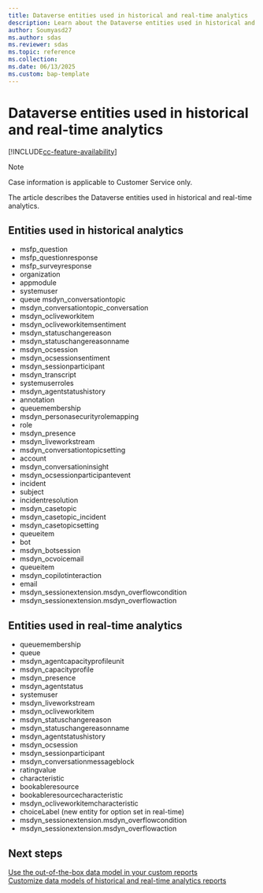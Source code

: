 ```yaml
---
title: Dataverse entities used in historical and real-time analytics 
description: Learn about the Dataverse entities used in historical and real-time analytics.
author: Soumyasd27
ms.author: sdas
ms.reviewer: sdas
ms.topic: reference
ms.collection: 
ms.date: 06/13/2025
ms.custom: bap-template
---
```


# Dataverse entities used in historical and real-time analytics

[!INCLUDE[cc-feature-availability](../../includes/cc-feature-availability.md)]

> [!Note]
> Case information is applicable to Customer Service only.

The article describes the Dataverse entities used in historical and real-time analytics.

## Entities used in historical analytics

- msfp_question
- msfp_questionresponse
- msfp_surveyresponse
- organization
- appmodule
- systemuser
- queue msdyn_conversationtopic
- msdyn_conversationtopic_conversation
- msdyn_ocliveworkitem
- msdyn_ocliveworkitemsentiment
- msdyn_statuschangereason
- msdyn_statuschangereasonname
- msdyn_ocsession
- msdyn_ocsessionsentiment
- msdyn_sessionparticipant
- msdyn_transcript
- systemuserroles
- msdyn_agentstatushistory
- annotation
- queuemembership
- msdyn_personasecurityrolemapping
- role
- msdyn_presence
- msdyn_liveworkstream
- msdyn_conversationtopicsetting
- account
- msdyn_conversationinsight
- msdyn_ocsessionparticipantevent
- incident
- subject
- incidentresolution
- msdyn_casetopic
- msdyn_casetopic_incident
- msdyn_casetopicsetting
- queueitem
- bot
- msdyn_botsession
- msdyn_ocvoicemail
- queueitem
- msdyn_copilotinteraction
- email
- msdyn_sessionextension.msdyn_overflowcondition
- msdyn_sessionextension.msdyn_overflowaction 

## Entities used in real-time analytics

- queuemembership
- queue
- msdyn_agentcapacityprofileunit
- msdyn_capacityprofile
- msdyn_presence
- msdyn_agentstatus
- systemuser
- msdyn_liveworkstream
- msdyn_ocliveworkitem
- msdyn_statuschangereason
- msdyn_statuschangereasonname
- msdyn_agentstatushistory
- msdyn_ocsession
- msdyn_sessionparticipant
- msdyn_conversationmessageblock
- ratingvalue
- characteristic
- bookableresource
- bookableresourcecharacteristic
- msdyn_ocliveworkitemcharacteristic
- choiceLabel (new entity for option set in real-time)
- msdyn_sessionextension.msdyn_overflowcondition
- msdyn_sessionextension.msdyn_overflowaction 

## Next steps

[Use the out-of-the-box data model in your custom reports](use-datamodel.md#use-the-out-of-the-box-data-model-in-your-custom-reports)  
[Customize data models of historical and real-time analytics reports](../administer/model-customize-reports.md#customize-data-models-of-historical-and-real-time-analytics-reports)
